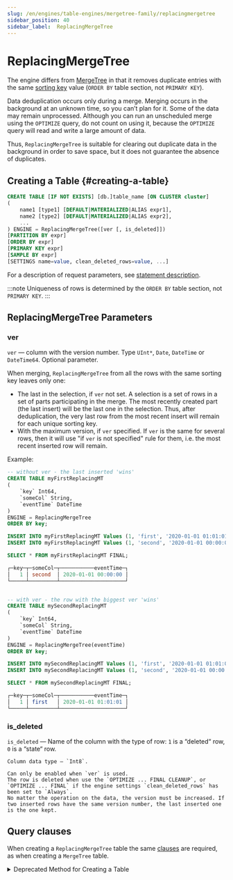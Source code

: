 ```yaml
---
slug: /en/engines/table-engines/mergetree-family/replacingmergetree
sidebar_position: 40
sidebar_label:  ReplacingMergeTree
---
```


# ReplacingMergeTree

The engine differs from [MergeTree](../../../engines/table-engines/mergetree-family/mergetree.md#table_engines-mergetree) in that it removes duplicate entries with the same [sorting key](../../../engines/table-engines/mergetree-family/mergetree.md) value (`ORDER BY` table section, not `PRIMARY KEY`).

Data deduplication occurs only during a merge. Merging occurs in the background at an unknown time, so you can’t plan for it. Some of the data may remain unprocessed. Although you can run an unscheduled merge using the `OPTIMIZE` query, do not count on using it, because the `OPTIMIZE` query will read and write a large amount of data.

Thus, `ReplacingMergeTree` is suitable for clearing out duplicate data in the background in order to save space, but it does not guarantee the absence of duplicates.

## Creating a Table {#creating-a-table}

``` sql
CREATE TABLE [IF NOT EXISTS] [db.]table_name [ON CLUSTER cluster]
(
    name1 [type1] [DEFAULT|MATERIALIZED|ALIAS expr1],
    name2 [type2] [DEFAULT|MATERIALIZED|ALIAS expr2],
    ...
) ENGINE = ReplacingMergeTree([ver [, is_deleted]])
[PARTITION BY expr]
[ORDER BY expr]
[PRIMARY KEY expr]
[SAMPLE BY expr]
[SETTINGS name=value, clean_deleted_rows=value, ...]
```

For a description of request parameters, see [statement description](../../../sql-reference/statements/create/table.md).

:::note
Uniqueness of rows is determined by the `ORDER BY` table section, not `PRIMARY KEY`.
:::

## ReplacingMergeTree Parameters

### ver

`ver` — column with the version number. Type `UInt*`, `Date`, `DateTime` or `DateTime64`. Optional parameter.

When merging, `ReplacingMergeTree` from all the rows with the same sorting key leaves only one:

   - The last in the selection, if `ver` not set. A selection is a set of rows in a set of parts participating in the merge. The most recently created part (the last insert) will be the last one in the selection. Thus, after deduplication, the very last row from the most recent insert will remain for each unique sorting key.
   - With the maximum version, if `ver` specified. If `ver` is the same for several rows, then it will use "if `ver` is not specified" rule for them, i.e. the most recent inserted row will remain.

Example: 

```sql
-- without ver - the last inserted 'wins'
CREATE TABLE myFirstReplacingMT
(
    `key` Int64,
    `someCol` String,
    `eventTime` DateTime
)
ENGINE = ReplacingMergeTree
ORDER BY key;

INSERT INTO myFirstReplacingMT Values (1, 'first', '2020-01-01 01:01:01');
INSERT INTO myFirstReplacingMT Values (1, 'second', '2020-01-01 00:00:00');

SELECT * FROM myFirstReplacingMT FINAL;

┌─key─┬─someCol─┬───────────eventTime─┐
│   1 │ second  │ 2020-01-01 00:00:00 │
└─────┴─────────┴─────────────────────┘


-- with ver - the row with the biggest ver 'wins'
CREATE TABLE mySecondReplacingMT
(
    `key` Int64,
    `someCol` String,
    `eventTime` DateTime
)
ENGINE = ReplacingMergeTree(eventTime)
ORDER BY key;

INSERT INTO mySecondReplacingMT Values (1, 'first', '2020-01-01 01:01:01');
INSERT INTO mySecondReplacingMT Values (1, 'second', '2020-01-01 00:00:00');

SELECT * FROM mySecondReplacingMT FINAL;

┌─key─┬─someCol─┬───────────eventTime─┐
│   1 │ first   │ 2020-01-01 01:01:01 │
└─────┴─────────┴─────────────────────┘
```

### is_deleted

`is_deleted` —  Name of the column with the type of row: `1` is a “deleted“ row, `0` is a “state“ row.

    Column data type — `Int8`.

    Can only be enabled when `ver` is used.
    The row is deleted when use the `OPTIMIZE ... FINAL CLEANUP`, or `OPTIMIZE ... FINAL` if the engine settings `clean_deleted_rows` has been set to `Always`.
    No matter the operation on the data, the version must be increased. If two inserted rows have the same version number, the last inserted one is the one kept.



## Query clauses

When creating a `ReplacingMergeTree` table the same [clauses](../../../engines/table-engines/mergetree-family/mergetree.md) are required, as when creating a `MergeTree` table.

<details markdown="1">

<summary>Deprecated Method for Creating a Table</summary>

:::note
Do not use this method in new projects and, if possible, switch old projects to the method described above.
:::

``` sql
CREATE TABLE [IF NOT EXISTS] [db.]table_name [ON CLUSTER cluster]
(
    name1 [type1] [DEFAULT|MATERIALIZED|ALIAS expr1],
    name2 [type2] [DEFAULT|MATERIALIZED|ALIAS expr2],
    ...
) ENGINE [=] ReplacingMergeTree(date-column [, sampling_expression], (primary, key), index_granularity, [ver])
```

All of the parameters excepting `ver` have the same meaning as in `MergeTree`.

-   `ver` - column with the version. Optional parameter. For a description, see the text above.

</details>
